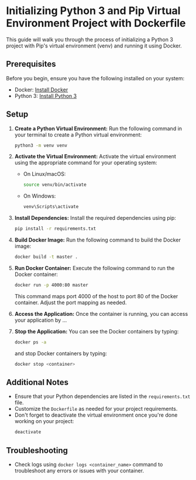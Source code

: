 # Initializing Python 3 and Pip Virtual Environment Project with Dockerfile

This guide will walk you through the process of initializing a Python 3 project with Pip's virtual environment (venv) and running it using Docker.

## Prerequisites

Before you begin, ensure you have the following installed on your system:

- Docker: [Install Docker](https://docs.docker.com/get-docker/)
- Python 3: [Install Python 3](https://www.python.org/downloads/)

## Setup

1. **Create a Python Virtual Environment:**
   Run the following command in your terminal to create a Python virtual environment:
   ```bash
   python3 -m venv venv
   ```

2. **Activate the Virtual Environment:**
   Activate the virtual environment using the appropriate command for your operating system:
   - On Linux/macOS:
     ```bash
     source venv/bin/activate
     ```
   - On Windows:
     ```bash
     venv\Scripts\activate
     ```

3. **Install Dependencies:**
   Install the required dependencies using pip:
   ```bash
   pip install -r requirements.txt
   ```

4. **Build Docker Image:**
   Run the following command to build the Docker image:
   ```bash
   docker build -t master .
   ```

5. **Run Docker Container:**
   Execute the following command to run the Docker container:
   ```bash
   docker run -p 4000:80 master
   ```

   This command maps port 4000 of the host to port 80 of the Docker container. Adjust the port mapping as needed.

6. **Access the Application:**
   Once the container is running, you can access your application by ...

7. **Stop the Application:**
   You can see the Docker containers by typing:
   ```bash
   docker ps -a
   ```

   and stop Docker containers by typing:
   ```bash
   docker stop <container>
   ```

## Additional Notes

- Ensure that your Python dependencies are listed in the `requirements.txt` file.
- Customize the `Dockerfile` as needed for your project requirements.
- Don't forget to deactivate the virtual environment once you're done working on your project:
   ```bash
   deactivate
   ```

## Troubleshooting

- Check logs using `docker logs <container_name>` command to troubleshoot any errors or issues with your container.
